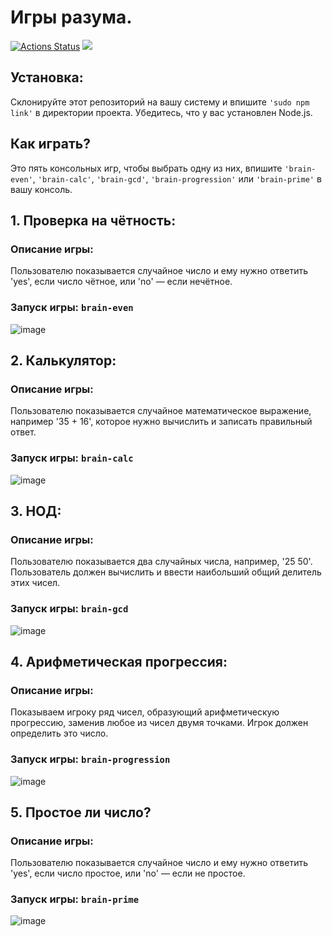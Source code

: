 # Игры разума. 
[![Actions Status](https://github.com/m1chendi/frontend-project-44/workflows/hexlet-check/badge.svg)](https://github.com/m1chendi/frontend-project-44/actions)
<a href="https://codeclimate.com/github/m1chendi/frontend-project-44/maintainability"><img src="https://api.codeclimate.com/v1/badges/b7ff2663004946558894/maintainability" /></a>

## Установка:

Склонируйте этот репозиторий на вашу систему и впишите `'sudo npm link'` в директории проекта. Убедитесь, что у вас установлен Node.js.

## Как играть?

Это пять консольных игр, чтобы выбрать одну из них, впишите `'brain-even'`, `'brain-calc'`, `'brain-gcd'`, `'brain-progression'` или `'brain-prime'` в вашу консоль.

## 1. Проверка на чётность:
### Описание игры: 
Пользователю показывается случайное число и ему нужно ответить 'yes', если число чётное, или 'no' — если нечётное.
### Запуск игры: __`brain-even`__

![image](https://user-images.githubusercontent.com/113183708/225261310-cdf008f0-85db-405f-9bf6-af9edf3e10f4.png)


## 2. Калькулятор:
### Описание игры:
Пользователю показывается случайное математическое выражение, например '35 + 16', которое нужно вычислить и записать правильный ответ.
### Запуск игры: __`brain-calc`__

![image](https://user-images.githubusercontent.com/113183708/225261636-305f860a-076e-4986-a43a-83c80577d0c4.png)


## 3. НОД:
### Описание игры:
Пользователю показывается два случайных числа, например, '25 50'. Пользователь должен вычислить и ввести наибольший общий делитель этих чисел.
### Запуск игры: __`brain-gcd`__

![image](https://user-images.githubusercontent.com/113183708/225261743-0b0a6736-68ac-40ae-8adb-3fd70a97e31c.png)


## 4. Арифметическая прогрессия:
### Описание игры:
Показываем игроку ряд чисел, образующий арифметическую прогрессию, заменив любое из чисел двумя точками. Игрок должен определить это число.
### Запуск игры: __`brain-progression`__

![image](https://user-images.githubusercontent.com/113183708/225261843-19876db0-31e1-4f6f-afda-431b18b36b68.png)


## 5. Простое ли число?
### Описание игры:
Пользователю показывается случайное число и ему нужно ответить 'yes', если число простое, или 'no' — если не простое.
### Запуск игры: __`brain-prime`__

![image](https://user-images.githubusercontent.com/113183708/225261945-14b46c92-379e-43d7-9714-66ae9defd007.png)

